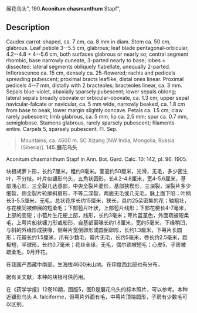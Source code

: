 展花乌头",
190.**Aconitum chasmanthum** Stapf",

## Description
Caudex carrot-shaped, ca. 7 cm, ca. 8 mm in diam. Stem ca. 50 cm, glabrous. Leaf petiole 3--5.5 cm, glabrous; leaf blade pentagonal-orbicular, 4.2--4.8 × 4--5.6 cm, both surfaces glabrous or nearly so; central segment rhombic, base narrowly cuneate, 3-parted nearly to base; lobes ± dissected; lateral segments obliquely flabellate, unequally 2-parted. Inflorescence ca. 15 cm, densely ca. 25-flowered; rachis and pedicels spreading pubescent; proximal bracts leaflike, distal ones linear. Proximal pedicels 4--7 mm, distally with 2 bracteoles; bracteoles linear, ca. 3 mm. Sepals blue-violet, abaxially sparsely pubescent; lower sepals oblong; lateral sepals broadly obovate or orbicular-obovate, ca. 1.3 cm; upper sepal navicular-falcate or navicular, ca. 5 mm wide, narrowly beaked, ca. 1.8 cm from base to beak, lower margin slightly concave. Petals ca. 1.5 cm; claw rarely pubescent; limb glabrous, ca. 5 mm; lip ca. 2.5 mm; spur ca. 0.7 mm, semiglobose. Stamens glabrous, rarely sparsely pubescent; filaments entire. Carpels 5, sparsely pubescent. Fl. Sep.

> Mountains; ca. 4600 m. SC Xizang [NW India, Mongolia, Russia (Siberia)].
**145.展花乌头**

Aconitum chasmanthum Stapf in Ann. Bot. Gard. Calc. 10: 142, pl. 96. 1905.

块根胡萝卜形，长约7厘米，粗约8毫米。茎高约50厘米，光滑，无毛，多少密生叶，不分枝。叶片似镰形乌头，五角状圆形，长4.2-4.8厘米，宽4-5.6厘米，基部浅心形，三全裂几达基部，中央全裂片菱形，基部狭楔形，三深裂，深裂片多少细裂，侧全裂片轮廓斜扇形，不等二深裂，两面无毛或几无毛，脉上面下陷；叶柄长3-5.5厘米，无毛。总状花序长约15厘米，狭长，具约25朵密集的花；轴粗壮，与花梗同被伸展的短柔毛；下部苞片叶状，上部苞片线形；下部花梗长4-7毫米，上部的变短；小苞片生花梗上部，线形，长约3毫米；萼片蓝堇色，外面疏被短柔毛，上萼片船状镰刀形或船形，自基部至喙长约1.8厘米，宽约5毫米，下缘稍凹，与斜的外缘形成狭喙，侧萼片宽倒卵形或圆倒卵形，长约1.3厘米，下萼片长圆形；花瓣长约1.5厘米，爪有少数毛，瓣片无毛，长约5毫米，唇长约2.5毫米，距极短，半球形，长约0.7毫米；花丝全缘，无毛，偶尔疏被短毛；心皮5，子房被疏柔毛。9月开花。

在我国产西藏中南部。生海拔4600米山地。在印度西北部也有分布。

据有关文献，本种的块根可供药用。

在《药学学报》12卷10期，图版5，图D是展花乌头的标本照片，可以参考。本种近镰形乌头 A. falciforme，但萼片外面有毛，中萼片顶端圆形，子房有少数毛可以区别。
